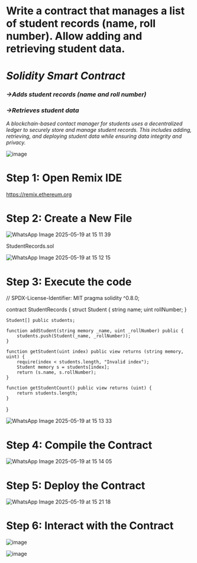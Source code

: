# Write a contract that manages a list of student records (name, roll number). Allow adding and retrieving student data.
# *Solidity Smart Contract*
### *->Adds student records (name and roll number)*

### *->Retrieves student data*

*A blockchain-based contact manager for students uses a decentralized ledger to securely store and manage student records. This includes adding, retrieving, and deploying student data while ensuring data integrity and privacy.*

![image](https://github.com/user-attachments/assets/b595662b-5b58-4f8a-aea1-5cf8ce892e87)

# Step 1: Open Remix IDE

https://remix.ethereum.org

# Step 2: Create a New File

![WhatsApp Image 2025-05-19 at 15 11 39](https://github.com/user-attachments/assets/c2c21aa5-3c0e-447f-a0c5-2bc06a68c99a)


StudentRecords.sol

![WhatsApp Image 2025-05-19 at 15 12 15](https://github.com/user-attachments/assets/64b923d9-75aa-4fc7-8dfe-a53bed67e8e2)


# Step 3: Execute the code

// SPDX-License-Identifier: MIT
pragma solidity ^0.8.0;

contract StudentRecords {
    struct Student {
        string name;
        uint rollNumber;
    }

    Student[] public students;

    function addStudent(string memory _name, uint _rollNumber) public {
        students.push(Student(_name, _rollNumber));
    }

    function getStudent(uint index) public view returns (string memory, uint) {
        require(index < students.length, "Invalid index");
        Student memory s = students[index];
        return (s.name, s.rollNumber);
    }

    function getStudentCount() public view returns (uint) {
        return students.length;
    }
}

![WhatsApp Image 2025-05-19 at 15 13 33](https://github.com/user-attachments/assets/f7cf52c5-c04e-46d2-bd01-7a9b1c5d94f8)

# Step 4: Compile the Contract

![WhatsApp Image 2025-05-19 at 15 14 05](https://github.com/user-attachments/assets/b45dc6c5-37f1-4e07-ac7f-5ba6e3825a96)


# Step 5: Deploy the Contract

![WhatsApp Image 2025-05-19 at 15 21 18](https://github.com/user-attachments/assets/bbdf6a8d-a431-4430-9dd8-6410dfe08ed7)


# Step 6: Interact with the Contract

![image](https://github.com/user-attachments/assets/034b5a30-9918-441c-b62a-cc599cdda63e)



![image](https://github.com/user-attachments/assets/b6f70c40-3440-4c91-93b8-af9ec47be24f)







